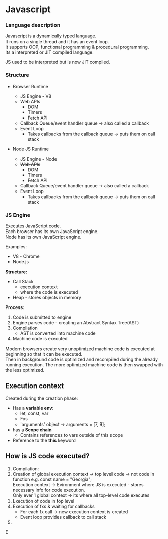 # Javascript

### Language description

Javascript is a dynamically typed language.  
It runs on a single thread and it has an event loop.  
It supports OOP, functional programming & procedural programming.  
Its a interpreted or JIT compiled language.

JS used to be interpreted but is now JIT compiled.

### Structure

- Browser Runtime

  - JS Engine - V8
  - Web APIs
    - DOM
    - Timers
    - Fetch API
  - Callback Queue/event handler queue -> also called a callback
  - Event Loop
    - Takes callbacks from the callback queue -> puts them on call stack

- Node JS Runtime
  - JS Engine - Node
  - ~~Web APIs~~
    - ~~DOM~~
    - Timers
    - Fetch API
  - Callback Queue/event handler queue -> also called a callback
  - Event Loop
    - Takes callbacks from the callback queue -> puts them on call stack

### JS Engine

Executes JavaScript code.  
Each browser has its own JavaScript engine.  
Node has its own JavaScript engine.

Examples:

- V8 - Chrome
- Node.js

**Structure:**

- Call Stack
  - execution context
  - where the code is executed
- Heap - stores objects in memory

**Process:**

1. Code is submitted to engine
2. Engine parses code - creating an Abstract Syntax Tree(AST)
3. Compilation
   - AST is converted into machine code
4. Machine code is executed

Modern browsers create very unoptimized machine code is executed at beginning so that it can be executed.  
Then in background code is optimized and recompiled during the already running execution.
The more optimized machine code is then swapped with the less optimized.

## Execution context

Created during the creation phase:

- Has a **variable env**:
  - let, const, var
  - Fxs
  - 'arguments' object -> arguments = [7, 9];
- has a **Scope chain**
  - Contains references to vars outside of this scope
- Reference to the **this** keyword

## How is JS code executed?

1. Compilation:
2. Creation of global execution context -> top level code -> not code in function
   e.g. const name = "Georgia";  
    Execution context -> Evironment where JS is executed - stores necessary info for code execution.  
    Only ever 1 global context -> its where all top-level code executes
3. Execution of code in top level
4. Execution of fxs & waiting for callbacks
   - For each fx call -> new execution context is created
   - Event loop provides callback to call stack
5.

E
